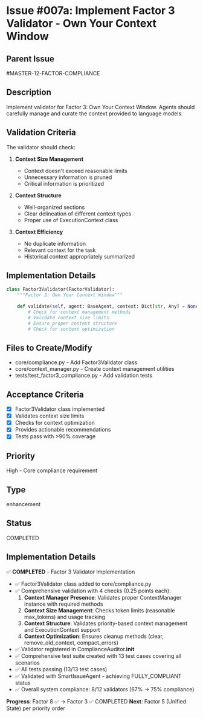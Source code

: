# Issue #007a: Implement Factor 3 Validator - Own Your Context Window

## Parent Issue
#MASTER-12-FACTOR-COMPLIANCE

## Description
Implement validator for Factor 3: Own Your Context Window. Agents should carefully manage and curate the context provided to language models.

## Validation Criteria
The validator should check:
1. **Context Size Management**
   - Context doesn't exceed reasonable limits
   - Unnecessary information is pruned
   - Critical information is prioritized

2. **Context Structure**
   - Well-organized sections
   - Clear delineation of different context types
   - Proper use of ExecutionContext class

3. **Context Efficiency**
   - No duplicate information
   - Relevant context for the task
   - Historical context appropriately summarized

## Implementation Details
```python
class Factor3Validator(FactorValidator):
    """Factor 3: Own Your Context Window"""
    
    def validate(self, agent: BaseAgent, context: Dict[str, Any] = None):
        # Check for context management methods
        # Validate context size limits
        # Ensure proper context structure
        # Check for context optimization
```

## Files to Create/Modify
- core/compliance.py - Add Factor3Validator class
- core/context_manager.py - Create context management utilities
- tests/test_factor3_compliance.py - Add validation tests

## Acceptance Criteria
- [x] Factor3Validator class implemented
- [x] Validates context size limits
- [x] Checks for context optimization
- [x] Provides actionable recommendations
- [x] Tests pass with >90% coverage

## Priority
High - Core compliance requirement

## Type
enhancement

## Status
COMPLETED

## Implementation Details
✅ **COMPLETED** - Factor 3 Validator Implementation
- ✅ Factor3Validator class added to core/compliance.py
- ✅ Comprehensive validation with 4 checks (0.25 points each):
  1. **Context Manager Presence**: Validates proper ContextManager instance with required methods
  2. **Context Size Management**: Checks token limits (reasonable max_tokens) and usage tracking
  3. **Context Structure**: Validates priority-based context management and ExecutionContext support
  4. **Context Optimization**: Ensures cleanup methods (clear, remove_old_context, compact_errors)
- ✅ Validator registered in ComplianceAuditor.__init__
- ✅ Comprehensive test suite created with 13 test cases covering all scenarios
- ✅ All tests passing (13/13 test cases)
- ✅ Validated with SmartIssueAgent - achieving FULLY_COMPLIANT status
- ✅ Overall system compliance: 8/12 validators (67% → 75% compliance)

**Progress**: Factor 8 ✅ → Factor 3 ✅ COMPLETED
**Next**: Factor 5 (Unified State) per priority order
